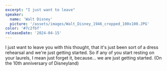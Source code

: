 ```yaml
---
excerpt: "I just want to leave"
speaker:
  name: 'Walt Disney'
  picture: '/assets/images/Walt_Disney_1946_cropped_100x100.JPG'
color: '#7c2fbf'
releaseDate: '2024-04-15'
---
```

I just want to leave you with this thought, that it's just been sort of a dress rehearsal and we're just getting started. So if any of you start resting on your laurels, I mean just forget it, because... we are just getting started. (On the 10th anniversary of Disneyland)